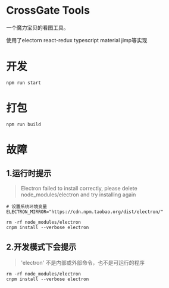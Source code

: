 # CrossGate Tools
一个魔力宝贝的看图工具。

使用了electorn  react-redux typescript material jimp等实现


# 开发
```
npm run start
```

# 打包
```
npm run build
```


# 故障

## 1.运行时提示

> Electron failed to install correctly, please delete node_modules/electron and try installing again


```
# 设置系统环境变量
ELECTRON_MIRROR="https://cdn.npm.taobao.org/dist/electron/"
```
```
rm -rf node_modules/electron
cnpm install --verbose electron
```

## 2.开发模式下会提示
> 'electron' 不是内部或外部命令，也不是可运行的程序
```
rm -rf node_modules/electron
cnpm install --verbose electron
```



